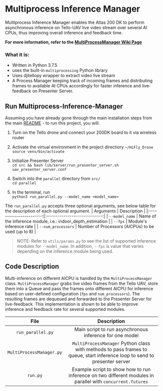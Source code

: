 # Multiprocess Inference Manager

Multiprocess Inference Manager enables the Atlas 200 DK to perform asynchronous inference on Tello-UAV live video stream over several AI CPUs, thus improving overall inference and feedback time.  

**For more information, refer to the [MultiProcessManager Wiki Page](https://github.com/Ascend-Huawei/HiFly_Drone/wiki/Closed-Loop-PID-Tracker)**

### What it is:
- Written in Python 3.7.5
- uses the built-in `multiprocessing` Python library
- Uses djitellopy wrapper to extract video live stream 
- A Process Manager keeping track of incoming frames and distributing frames to available AI CPUs accordingly for faster inference and live-feedback on Presenter Server.


## Run Multiprocess-Inference-Manager
Assuming you have already gone through the main installation steps from the main [README](https://github.com/Ascend-Huawei/HiFly_Drone/tree/main) - to run this project, you will:
1. Turn on the Tello drone and connect your 200DK board to it via wireless router
2. Activate the virtual environment in the project directiory `~/HiFly_Drone` <br>
    `source venv/bin/activate`

3. Initialize Presenter Server<br>
    `cd src && bash lib/server/run_presenter_server.sh uav_presenter_server.conf`
    
4. Switch into the `parallel` directory from `src/`<br>
    `cd parallel`
    
5. In the terminal, run <br>
    `python3 run_parallel.py --model_name <model_name>`
    
The `run_parallel.py` accepts three optional arguments, see below table for the description of each optional argument.
|   Arguments             |         Description           |
|:-----------------------:|:-----------------------------:|
| `--model_name`          | Name of the inference module, i.e.: indoor_depth_estimation |
| `--fps`                 | Module's inference rate |
| `--num_processors`      | Number of Processors (AICPUs) to be used (up to 8) |


> NOTE: Refer to `utils/params.py` to see the list of supported inference modules for `--model_name`. In addition, `--fps` is value that varies depending on the inference module being used.


## Code Description
Multi-inference on different AICPU is handled by the `MultiProcessManager` class. `MultiProcessManager` grabs live video frames from the Tello UAV, store them into a Queue and 
pass the frames onto different AICPU for inference based on user-defined configuration (`fps` and `num_processors`). The resulting frames are dequeued and forwarded to the Presenter
Server for live-feedback. This implementation is shown to be able to improve inference and feedback rate for several supported modules.


|   File   |         Description           |
|:--------:|:-----------------------------:|
| `run_parallel.py`          | Main script to run asynchronous inference for one model |
| `MultiProcessManager.py` | `MultiProcessManager` Python class with methods to pass frames to queue, start inference loop to send to presenter server |
| `run.py` | Example script to show how to run inference on two different modules in parallel with `concurrent.futures` |

